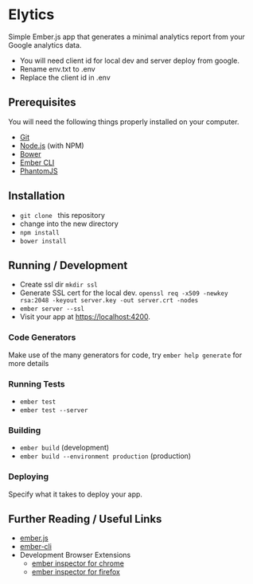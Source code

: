 # Elytics

Simple Ember.js app that generates a minimal analytics report from your Google analytics data.

* You will need client id for local dev and server deploy from google.
* Rename env.txt to .env 
* Replace the client id in .env

## Prerequisites

You will need the following things properly installed on your computer.

* [Git](http://git-scm.com/)
* [Node.js](http://nodejs.org/) (with NPM)
* [Bower](http://bower.io/)
* [Ember CLI](http://www.ember-cli.com/)
* [PhantomJS](http://phantomjs.org/)

## Installation

* `git clone ` this repository
* change into the new directory
* `npm install`
* `bower install`

## Running / Development
* Create ssl dir 
  `mkdir ssl`
* Generate SSL cert for the local dev.
  `openssl req -x509 -newkey rsa:2048 -keyout server.key -out server.crt -nodes`
* `ember server --ssl`
* Visit your app at [https://localhost:4200](https://localhost:4200).

### Code Generators

Make use of the many generators for code, try `ember help generate` for more details

### Running Tests

* `ember test`
* `ember test --server`

### Building

* `ember build` (development)
* `ember build --environment production` (production)

### Deploying

Specify what it takes to deploy your app.


## Further Reading / Useful Links

* [ember.js](http://emberjs.com/)
* [ember-cli](http://www.ember-cli.com/)
* Development Browser Extensions
  * [ember inspector for chrome](https://chrome.google.com/webstore/detail/ember-inspector/bmdblncegkenkacieihfhpjfppoconhi)
  * [ember inspector for firefox](https://addons.mozilla.org/en-US/firefox/addon/ember-inspector/)

